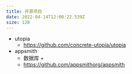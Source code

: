 ```yaml
---
title: 开源项目
date: 2022-04-14T12:00:22.539Z
size: 128
---
```

- utopia
  - https://github.com/concrete-utopia/utopia 
- appsmith
  - 数据库 + 
  - https://github.com/appsmithorg/appsmith
